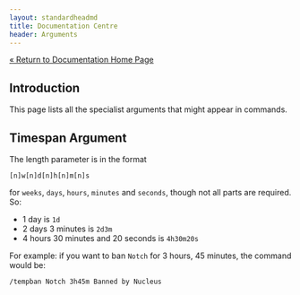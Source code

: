 ```yaml
---
layout: standardheadmd
title: Documentation Centre
header: Arguments
---
```


<a href="index.html">&laquo; Return to Documentation Home Page</a>

## Introduction

This page lists all the specialist arguments that might appear in commands.

<a name="timespan"></a>

## Timespan Argument

The length parameter is in the format

```
[n]w[n]d[n]h[n]m[n]s
```

for `weeks`, `days`, `hours`, `minutes` and `seconds`, though not all parts are required. So:

* 1 day is `1d`
* 2 days 3 minutes is `2d3m`
* 4 hours 30 minutes and 20 seconds is `4h30m20s`

For example: if you want to ban `Notch` for 3 hours, 45 minutes, the command would be:

```
/tempban Notch 3h45m Banned by Nucleus
```